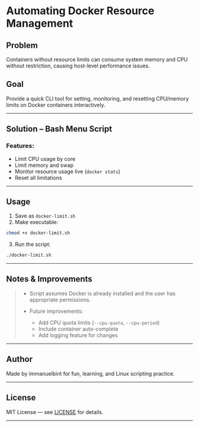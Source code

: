 # Automating Docker Resource Management

## Problem

Containers without resource limits can consume system memory and CPU without restriction, causing host-level performance issues.

## Goal

Provide a quick CLI tool for setting, monitoring, and resetting CPU/memory limits on Docker containers interactively.

---

## Solution – Bash Menu Script

### Features:
- Limit CPU usage by core
- Limit memory and swap
- Monitor resource usage live (`docker stats`)
- Reset all limitations

---

## Usage

1. Save as `docker-limit.sh`
2. Make executable:

```bash
chmod +x docker-limit.sh
```

3. Run the script:

```bash
./docker-limit.sh
```

---

## Notes & Improvements

> * Script assumes Docker is already installed and the user has appropriate permissions.
> * Future improvements:
>
>   * Add CPU quota limits (`--cpu-quota`, `--cpu-period`)
>   * Include container auto-complete
>   * Add logging feature for changes

---

## Author

Made by immanuelbint for fun, learning, and Linux scripting practice.

---

## License

MIT License — see [LICENSE](../LICENSE) for details.

---

